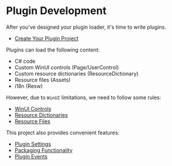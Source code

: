 # Plugin Development

After you've designed your plugin loader, it's time to write plugins.
- [Create Your Plugin Project](/plugin/create)

Plugins can load the following content:
- C# code
- Custom WinUI controls (Page/UserControl)
- Custom resource dictionaries (ResourceDictionary)
- Resource files (Assets)
- i18n (Resw)

However, due to `WinUI` limitations, we need to follow some rules:
- [WinUI Controls](/plugin/control#WinUI控件规则)
- [Resource Dictionaries](/plugin/resourcedictionary#资源字典规则)
- [Resource Files](/plugin/assets#资源文件规则)

This project also provides convenient features:
- [Plugin Settings](/plugin/settings)
- [Packaging Functionality](/plugin/pack)
- [Plugin Events](/plugin/event)
